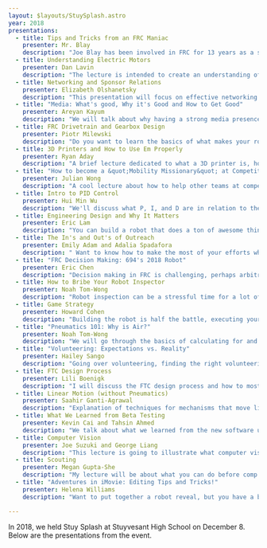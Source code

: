```yaml
---
layout: $layouts/StuySplash.astro
year: 2018
presentations: 
  - title: Tips and Tricks from an FRC Maniac
    presenter: Mr. Blay
    description: "Joe Blay has been involved in FRC for 13 years as a student, driver, mentor, drive coach, and teacher. In this presentation he will share as many tips and tricks for success in FRC as he can."
  - title: Understanding Electric Motors
    presenter: Dan Lavin
    description: "The lecture is intended to create an understanding of the electrical and mechanical forces behind electric motors and how they lead to motor curves.  Topics will include the relationships between current and torque and between speed and back EMF.  "
  - title: Networking and Sponsor Relations
    presenter: Elizabeth Olshanetsky
    description: "This presentation will focus on effective networking in FIRST Robotics and beyond as well as acquiring and maintaining sponsor relationships."
  - title: "Media: What's good, Why it's Good and How to Get Good"
    presenter: Areyan Kayum
    description: "We will talk about why having a strong media presence is good for your team, and how to improve your team's media presence."
  - title: FRC Drivetrain and Gearbox Design
    presenter: Piotr Milewski
    description: "Do you want to learn the basics of what makes your robot move on the field and what makes all those intakes and elevators, well, actually intake and elevate? Well you've come to the right place. We'll be going over all that you need to know in order to start designing your own FRC drivetrains and gearboxes. Examples will be shown using SolidWorks."
  - title: 3D Printers and How to Use Em Properly
    presenter: Ryan Aday
    description: "A brief lecture dedicated to what a 3D printer is, how it works (parses code, etc), different types of 3D printers and filaments and what you want for specific jobs, and setting up printers.  Interesting personal stories that may be used for how to troubleshoot may be told."
  - title: "How to become a &quot;Mobility Missionary&quot; at Competitions"
    presenter: Julian Wong
    description: "A cool lecture about how to help other teams at competitions and how StuyPulse does it with their &quot;Mobility Missionary&quot; Team and &quot;Fix-it Crew&quot;."
  - title: Intro to PID Control
    presenter: Hui Min Wu
    description: "We'll discuss what P, I, and D are in relation to the speed output to a robot. We'll also discuss the various methods to tune the P, I, and D values of a robot and how you can implement it into the code."
  - title: Engineering Design and Why It Matters
    presenter: Eric Lam
    description: "You can build a robot that does a ton of awesome things, but can you make a robot that is capable of winning? Whether you are engineering the physical robot, the code, or even your Chairman's presentation, learn why engineering is much more than just throwing great features together."
  - title: The In's and Out's of Outreach
    presenter: Emily Adam and Adalia Spadafora
    description: " Want to know how to make the most of your efforts when it comes to outreach? In this workshop, we'll be discussing how 771 evolves, evaluates, organizes, and adapts our outreach to maximize our impact year to year."
  - title: "FRC Decision Making: 694's 2018 Robot"
    presenter: Eric Chen
    description: "Decision making in FRC is challenging, perhaps arbitrary at best. In this presentation, we will explore what factors to take in consideration when designing a robot, along with how these can evolve throughout a season. Using StuyPulse's 2018 robot as a case study, I will explain how our decisions and mistakes drove our thought process, demonstrating how sometimes &quot;bad&quot; decisions are not as bad as they seem.  "
  - title: How to Bribe Your Robot Inspector
    presenter: Noah Tom-Wong
    description: "Robot inspection can be a stressful time for a lot of teams, but it really doesn't have to be! I'll walk you through the inspection checklist and how make your inspection goes as smoothly as possible. You won't actually be taught how to bribe inspectors."
  - title: Game Strategy
    presenter: Howard Cohen
    description: "Building the robot is half the battle, executing your design in the over game strategy can be the key to being 1st seed and winning your competition."
  - title: "Pneumatics 101: Why is Air?"
    presenter: Noah Tom-Wong
    description: "We will go through the basics of calculating for and constructing a pneumatic system, and go through some best practices and component choices."
  - title: "Volunteering: Expectations vs. Reality"
    presenter: Hailey Sango
    description: "Going over volunteering, finding the right volunteering spot for you, and going over the process to be a volunteer during the 2019 season."
  - title: FTC Design Process
    presenter: Lili Boenigk
    description: "I will discuss the FTC design process and how to most efficiently transition from ideas to a competitive robot. "
  - title: Linear Motion (without Pneumatics)
    presenter: Saahir Ganti-Agrawal
    description: "Explanation of techniques for mechanisms that move linearly, as I have seen in FTC robotics.)"
  - title: What We Learned from Beta Testing
    presenter: Kevin Cai and Tahsin Ahmed
    description: "We talk about what we learned from the new software updates FIRST gives us for the 2019 season."
  - title: Computer Vision
    presenter: Joe Suzuki and George Liang
    description: "This lecture is going to illustrate what computer vision is and the concepts and uses in FIRST Robotics games."
  - title: Scouting
    presenter: Megan Gupta-She
    description: "My lecture will be about what you can do before comp and during comp to scout out teams compatible for your team and your strategy."
  - title: "Adventures in iMovie: Editing Tips and Tricks!"
    presenter: Helena Williams
    description: "Want to put together a robot reveal, but you have a budget of $0? No problem! I'm going to be discussing how to use the free iMovie app to edit together videos that make your team look cool. Note: Unfortunately, iMovie is only usable on Apple products."

---
```


In 2018, we held Stuy Splash at Stuyvesant High School on December 8. Below are the presentations from the event.

